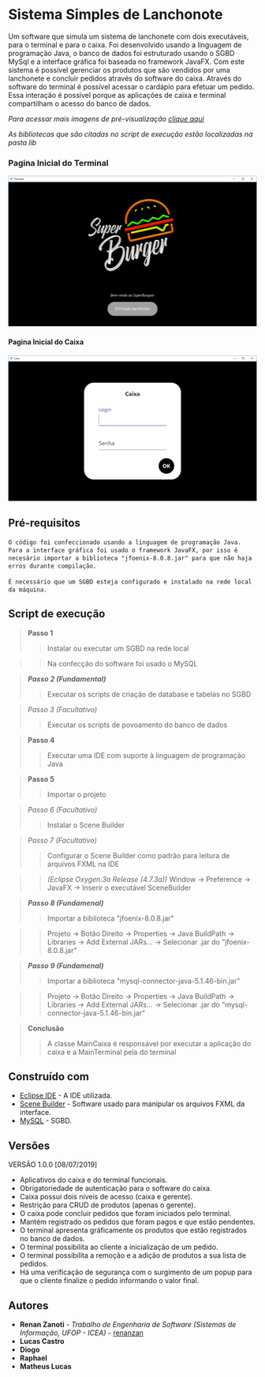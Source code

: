 # Sistema Simples de Lanchonote
Um software que simula um sistema de lanchonete com dois executáveis, para o terminal e para o caixa. Foi desenvolvido usando a linguagem de programação Java, o banco de dados foi estruturado usando o SGBD MySql e a interface gráfica foi baseada no framework JavaFX.
Com este sistema é possível gerenciar os produtos que são vendidos por uma lanchonete e concluir pedidos através do software do caixa. Através do software do terminal é possível acessar o cardápio para efetuar um pedido. Essa interação é possível porque as aplicações de caixa e terminal compartilham o acesso do banco de dados.

*Para acessar mais imagens de pré-visualização [clique aqui](https://github.com/renanzan/Java_JavaFX_BD_Sistema_de_Lanchonete_Simples/tree/master/preview)*

*As bibliotecas que são citadas no script de execução estão localizadas na pasta lib*

### Pagina Inicial do Terminal
![](preview/img_terminal_1.png)

#### Pagina Inicial do Caixa
![](preview/img_caixa_1.png)


## Pré-requisitos
```
O código foi confeccionado usando a linguagem de programação Java. Para a interface gráfica foi usado o framework JavaFX, por isso é necesário importar a biblioteca "jfoenix-8.0.8.jar" para que não haja erros durante compilação.

É necessário que um SGBD esteja configurado e instalado na rede local da máquina.
```

## Script de execução
> **Passo 1**
>> Instalar ou executar um SGBD na rede local

>> Na confecção do software foi usado o MySQL

> ***Passo 2 (Fundamental)***
>> Executar os scripts de criação de database e tabelas no SGBD

> *Passo 3 (Facultativo)*
>> Executar os scripts de povoamento do banco de dados

> **Passo 4**
>> Executar uma IDE com suporte à linguagem de programação Java

> **Passo 5**
>> Importar o projeto

> *Passo 6 (Facultativo)*
>> Instalar o Scene Builder

> *Passo 7 (Facultativo)*
>> Configurar o Scene Builder como padrão para leitura de arquivos FXML na IDE

>> *(Eclipse Oxygen.3a Release (4.7.3a))* Window -> Preference -> JavaFX -> Inserir o executável SceneBuilder

> ***Passo 8 (Fundamenal)***
>> Importar a biblioteca "jfoenix-8.0.8.jar"

>> Projeto -> Botão Direito -> Properties -> Java BuildPath -> Libraries -> Add External JARs... -> Selecionar .jar do "jfoenix-8.0.8.jar"

> ***Passo 9 (Fundamenal)***
>> Importar a biblioteca "mysql-connector-java-5.1.46-bin.jar"

>> Projeto -> Botão Direito -> Properties -> Java BuildPath -> Libraries -> Add External JARs... -> Selecionar .jar do "mysql-connector-java-5.1.46-bin.jar"

> **Conclusão**
>> A classe MainCaixa é responsável por executar a aplicação do caixa e a MainTerminal pela do terminal


## Construído com
* [Eclipse IDE](https://www.eclipse.org/) - A IDE utilizada.
* [Scene Builder](https://gluonhq.com/products/scene-builder/) - Software usado para manipular os arquivos FXML da interface.
* [MySQL](https://www.mysql.com/) - SGBD.


## Versões
VERSÃO 1.0.0 [08/07/2019]
* Aplicativos do caixa e do terminal funcionais.
* Obrigatoriedade de autenticação para o software do caixa.
* Caixa possui dois níveis de acesso (caixa e gerente).
* Restrição para CRUD de produtos (apenas o gerente).
* O caixa pode concluir pedidos que foram iniciados pelo terminal.
* Mantém registrado os pedidos que foram pagos e que estão pendentes.
* O terminal apresenta gráficamente os produtos que estão registrados no banco de dados.
* O terminal possibilita ao cliente a inicialização de um pedido.
* O terminal possibilita a remoção e a adição de produtos a sua lista de pedidos.
* Há uma verificação de segurança com o surgimento de um popup para que o cliente finalize o pedido informando o valor final.


## Autores
* **Renan Zanoti** - *Trabalho de Engenharia de Software (Sistemas de Informação, UFOP - ICEA)* - [renanzan](https://github.com/renanzan)
* **Lucas Castro**
* **Diogo**
* **Raphael**
* **Matheus Lucas**
